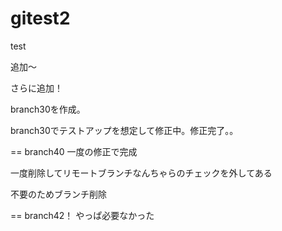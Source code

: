 # gitest2
test

追加～

さらに追加！

branch30を作成。

branch30でテストアップを想定して修正中。修正完了。。

== branch40
一度の修正で完成


一度削除してリモートブランチなんちゃらのチェックを外してある


不要のためブランチ削除

== branch42！
やっぱ必要なかった
